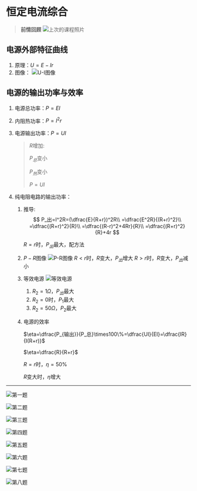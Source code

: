 # 恒定电流综合

> **前情回顾**
> ![上次的课程照片](image.png)

## 电源外部特征曲线

1. 原理：$U=E-Ir$
2. 图像：
![U-I图像](image-2.png)

## 电源的输出功率与效率

1. 电源总功率：$P=EI$
2. 内阻热功率：$P=I^2r$
3. 电源输出功率：$P=UI$

   > $R$增加:
   >
   > $P_总$变小
   >
   > $P_热$变小
   >
   > $P=UI$

4. 纯电阻电路的输出功率：
   1. 推导:
      $$
      P_出=I^2R=(\dfrac{E}{R+r})^2R\\
      =\dfrac{E^2R}{(R+r)^2}\\
      =\dfrac{(R+r)^2}{R}\\
      =\dfrac{(R-r)^2+4Rr}{R}\\
      =\dfrac{(R+r)^2}{R}+4r
      $$

      $R=r$时，$P_出$最大，配方法

   2. $P-R$图像
   ![P-R图像](image-6.png)
   $R<r$时，$R$变大，$P_出$增大
   $R>r$时，$R$变大，$P_出$减小

   3. 等效电源
   ![等效电源](image-9.png)
      1. $R_2=1\Omega$，$P_出$最大
      2. $R_2=0$时，$P_1$最大
      3. $R_2=50\Omega$，$P_2$最大
   4. 电源的效率

      $\eta=\dfrac{P_{输出}}{P_总}\times100\%=\dfrac{UI}{EI}=\dfrac{IR}{I(R+r)}$

      $\eta=\dfrac{R}{R+r}$

      $R=r$时，$\eta=50\%$

      $R$变大时，$\eta$增大

****

![第一题](image-3.png)

![第二题](image-4.png)

![第三题](image-5.png)

![第四题](image-7.png)

![第五题](image-8.png)

![第六题](image-10.png)

![第七题](image-11.png)

![第八题](image-12.png)
